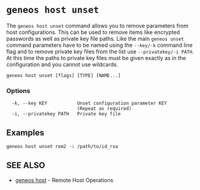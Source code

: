 # `geneos host unset`

The `geneos host unset` command allows you to remove parameters from host configurations. This can be used to remove items like encrypted passwords as well as private key file paths. Like the main `geneos unset` command parameters have to be named using the `--key/-k` command line flag and to remove private key files from the list use `--privatekey/-i PATH`. At this time the paths to private key files must be given exactly as in the configuration and you cannot use wildcards.

```text
geneos host unset [flags] [TYPE] [NAME...]
```

### Options

```text
  -k, --key KEY           Unset configuration parameter KEY
                          (Repeat as required)
  -i, --privatekey PATH   Private key file
```

## Examples

```bash
geneos host unset rem2 -i /path/to/id_rsa

```

## SEE ALSO

* [geneos host](geneos_host.md)	 - Remote Host Operations
